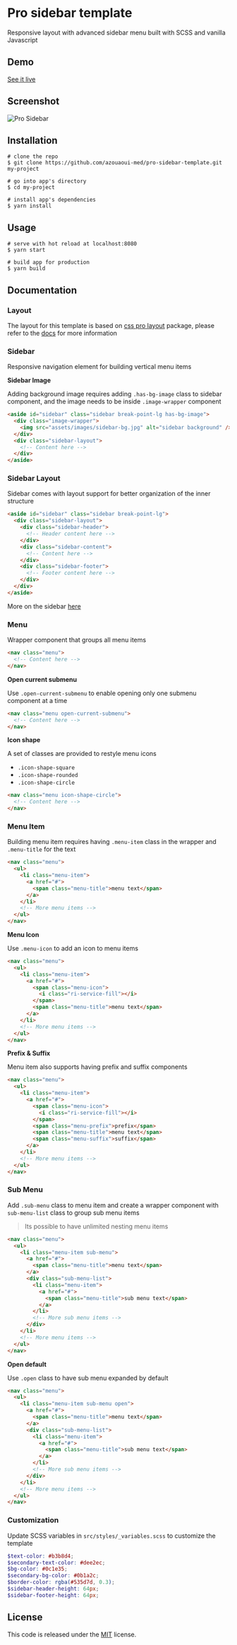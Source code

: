 # Pro sidebar template

Responsive layout with advanced sidebar menu built with SCSS and vanilla Javascript

## Demo

[See it live](https://azouaoui-med.github.io/pro-sidebar-template)

## Screenshot

![Pro Sidebar](https://user-images.githubusercontent.com/25878302/215290325-e5c6043b-4411-404c-83b8-dcc227df70ad.jpg)

## Installation

```
# clone the repo
$ git clone https://github.com/azouaoui-med/pro-sidebar-template.git my-project

# go into app's directory
$ cd my-project

# install app's dependencies
$ yarn install

```

## Usage

```
# serve with hot reload at localhost:8080
$ yarn start

# build app for production
$ yarn build

```

## Documentation

### Layout

The layout for this template is based on [css pro layout](https://github.com/azouaoui-med/css-pro-layout) package, please refer to the [docs](https://azouaoui-med.github.io/css-pro-layout/) for more information

### Sidebar

Responsive navigation element for building vertical menu items

**Sidebar Image**

Adding background image requires adding `.has-bg-image` class to sidebar component, and the image needs to be inside `.image-wrapper` component

```html
<aside id="sidebar" class="sidebar break-point-lg has-bg-image">
  <div class="image-wrapper">
    <img src="assets/images/sidebar-bg.jpg" alt="sidebar background" />
  </div>
  <div class="sidebar-layout">
    <!-- Content here -->
  </div>
</aside>
```

### Sidebar Layout

Sidebar comes with layout support for better organization of the inner structure

```html
<aside id="sidebar" class="sidebar break-point-lg">
  <div class="sidebar-layout">
    <div class="sidebar-header">
      <!-- Header content here -->
    </div>
    <div class="sidebar-content">
      <!-- Content here -->
    </div>
    <div class="sidebar-footer">
      <!-- Footer content here -->
    </div>
  </div>
</aside>
```

More on the sidebar [here](https://azouaoui-med.github.io/css-pro-layout/docs/reference/sidebar)

### Menu

Wrapper component that groups all menu items

```html
<nav class="menu">
  <!-- Content here -->
</nav>
```

**Open current submenu**

Use `.open-current-submenu` to enable opening only one submenu component at a time

```html
<nav class="menu open-current-submenu">
  <!-- Content here -->
</nav>
```

**Icon shape**

A set of classes are provided to restyle menu icons

- `.icon-shape-square`
- `.icon-shape-rounded`
- `.icon-shape-circle`

```html
<nav class="menu icon-shape-circle">
  <!-- Content here -->
</nav>
```

### Menu Item

Building menu item requires having `.menu-item` class in the wrapper and `.menu-title` for the text

```html
<nav class="menu">
  <ul>
    <li class="menu-item">
      <a href="#">
        <span class="menu-title">menu text</span>
      </a>
    </li>
    <!-- More menu items -->
  </ul>
</nav>
```

**Menu Icon**

Use `.menu-icon` to add an icon to menu items

```html
<nav class="menu">
  <ul>
    <li class="menu-item">
      <a href="#">
        <span class="menu-icon">
          <i class="ri-service-fill"></i>
        </span>
        <span class="menu-title">menu text</span>
      </a>
    </li>
    <!-- More menu items -->
  </ul>
</nav>
```

**Prefix & Suffix**

Menu item also supports having prefix and suffix components

```html
<nav class="menu">
  <ul>
    <li class="menu-item">
      <a href="#">
        <span class="menu-icon">
          <i class="ri-service-fill"></i>
        </span>
        <span class="menu-prefix">prefix</span>
        <span class="menu-title">menu text</span>
        <span class="menu-suffix">suffix</span>
      </a>
    </li>
    <!-- More menu items -->
  </ul>
</nav>
```

### Sub Menu

Add `.sub-menu` class to menu item and create a wrapper component with `sub-menu-list` class to group sub menu items

> Its possible to have unlimited nesting menu items

```html
<nav class="menu">
  <ul>
    <li class="menu-item sub-menu">
      <a href="#">
        <span class="menu-title">menu text</span>
      </a>
      <div class="sub-menu-list">
        <li class="menu-item">
          <a href="#">
            <span class="menu-title">sub menu text</span>
          </a>
        </li>
        <!-- More sub menu items -->
      </div>
    </li>
    <!-- More menu items -->
  </ul>
</nav>
```

**Open default**

Use `.open` class to have sub menu expanded by default

```html
<nav class="menu">
  <ul>
    <li class="menu-item sub-menu open">
      <a href="#">
        <span class="menu-title">menu text</span>
      </a>
      <div class="sub-menu-list">
        <li class="menu-item">
          <a href="#">
            <span class="menu-title">sub menu text</span>
          </a>
        </li>
        <!-- More sub menu items -->
      </div>
    </li>
    <!-- More menu items -->
  </ul>
</nav>
```

### Customization

Update SCSS variables in `src/styles/_variables.scss` to customize the template

```scss
$text-color: #b3b8d4;
$secondary-text-color: #dee2ec;
$bg-color: #0c1e35;
$secondary-bg-color: #0b1a2c;
$border-color: rgba(#535d7d, 0.3);
$sidebar-header-height: 64px;
$sidebar-footer-height: 64px;
```

## License

This code is released under the [MIT](https://github.com/azouaoui-med/pro-sidebar-template/blob/gh-pages/LICENSE) license.

